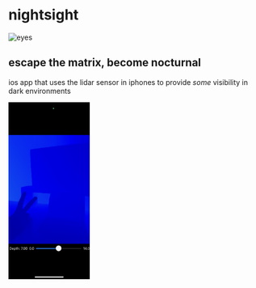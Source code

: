 # nightsight

<img title="eyes" alt="eyes" height="256" width="256" src="nightsight/Assets.xcassets/AppIcon.appiconset/1024.png">

## escape the matrix, become nocturnal

ios app that uses the lidar sensor in iphones to provide <i>some</i> visibility in dark environments

<p>
  <img title="opeartion" alt="operation" width="32%" src="screenshots/operation.jpeg">
</p>
